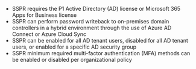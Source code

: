 - SSPR requires the P1 Active Directory (AD) license or Microsoft 365 Apps for Business license
- SSPR can perform password writeback to on-premises domain controllers in a hybrid environment through the use of Azure AD Connect or Azure Cloud Sync
- SSPR can be enabled for all AD tenant users, disabled for all AD tenant users, or enabled for a specific AD security group
- SSPR minimum required multi-factor authentication (MFA) methods can be enabled or disabled per organizational policy